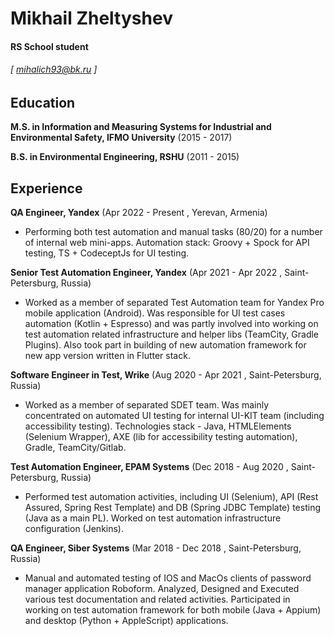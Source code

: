 Mikhail Zheltyshev
======

#### RS School student 
###### [ mihalich93@bk.ru ]


Education
---------

**M.S. in Information and Measuring Systems for Industrial and Environmental Safety, IFMO University** (2015 - 2017)

**B.S. in Environmental Engineering, RSHU** (2011 - 2015)

Experience
---------
**QA Engineer, Yandex** (Apr 2022 - Present , Yerevan, Armenia)

- Performing both test automation and manual tasks (80/20) for a number of internal web mini-apps. Automation stack: Groovy + Spock for API testing, TS + CodeceptJs for UI testing. 

**Senior Test Automation Engineer, Yandex** (Apr 2021 - Apr 2022 , Saint-Petersburg, Russia)

- Worked as a member of separated Test Automation team for Yandex Pro mobile application (Android). Was responsible for UI test cases automation (Kotlin + Espresso) and was partly involved into working on test automation related infrastructure and helper libs (TeamCity, Gradle Plugins). Also took part in building of new automation framework for new app version written in Flutter stack.

**Software Engineer in Test, Wrike** (Aug 2020 - Apr 2021 , Saint-Petersburg, Russia)

- Worked as a member of separated SDET team. Was mainly concentrated on automated UI testing for internal UI-KIT team (including accessibility testing). Technologies stack - Java, HTMLElements (Selenium Wrapper), AXE (lib for accessibility testing automation), Gradle, TeamCity/Gitlab.

**Test Automation Engineer, EPAM Systems** (Dec 2018 - Aug 2020 , Saint-Petersburg, Russia)

- Performed test automation activities, including UI (Selenium), API (Rest Assured, Spring Rest Template) and DB (Spring JDBC Template) testing (Java as a main PL). Worked on test automation infrastructure configuration (Jenkins).

**QA Engineer, Siber Systems** (Mar 2018 - Dec 2018 , Saint-Petersburg, Russia)

- Manual and automated testing of IOS and MacOs clients of password manager application Roboform. Analyzed, Designed and Executed various test documentation and related activities. Participated in working on test automation framework for both mobile (Java + Appium) and desktop (Python + AppleScript) applications.
